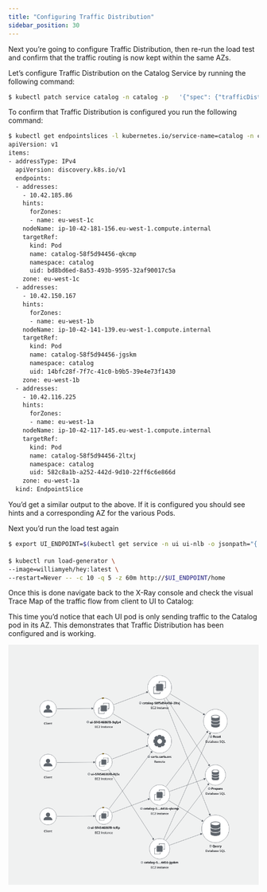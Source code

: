 ```yaml
---
title: "Configuring Traffic Distribution"
sidebar_position: 30
---
```


Next you’re going to configure Traffic Distribution, then re-run the load test and confirm that the traffic routing is now kept within the same AZs. 

Let’s configure Traffic Distribution on the Catalog Service by running the following command: 

```bash
$ kubectl patch service catalog -n catalog -p   '{"spec": {"trafficDistribution": "PreferClose"}}'
```

To confirm that Traffic Distribution is configured you run the following command: 

```bash
$ kubectl get endpointslices -l kubernetes.io/service-name=catalog -n catalog -o yaml
apiVersion: v1
items:
- addressType: IPv4
  apiVersion: discovery.k8s.io/v1
  endpoints:
  - addresses:
    - 10.42.185.86
    hints:
      forZones:
      - name: eu-west-1c
    nodeName: ip-10-42-181-156.eu-west-1.compute.internal
    targetRef:
      kind: Pod
      name: catalog-58f5d94456-qkcmp
      namespace: catalog
      uid: bd8bd6ed-8a53-493b-9595-32af90017c5a
    zone: eu-west-1c
  - addresses:
    - 10.42.150.167
    hints:
      forZones:
      - name: eu-west-1b
    nodeName: ip-10-42-141-139.eu-west-1.compute.internal
    targetRef:
      kind: Pod
      name: catalog-58f5d94456-jgskm
      namespace: catalog
      uid: 14bfc28f-7f7c-41c0-b9b5-39e4e73f1430
    zone: eu-west-1b
  - addresses:
    - 10.42.116.225
    hints:
      forZones:
      - name: eu-west-1a
    nodeName: ip-10-42-117-145.eu-west-1.compute.internal
    targetRef:
      kind: Pod
      name: catalog-58f5d94456-2ltxj
      namespace: catalog
      uid: 582c8a1b-a252-442d-9d10-22ff6c6e866d
    zone: eu-west-1a
  kind: EndpointSlice
```

You’d get a similar output to the above. If it is configured you should see hints and a corresponding AZ for the various Pods.


Next you’d run the load test again


```bash
$ export UI_ENDPOINT=$(kubectl get service -n ui ui-nlb -o jsonpath="{.status.loadBalancer.ingress[*].hostname}{'\n'}")

$ kubectl run load-generator \
--image=williamyeh/hey:latest \
--restart=Never -- -c 10 -q 5 -z 60m http://$UI_ENDPOINT/home
```

Once this is done navigate back to the X-Ray console and check the visual Trace Map of the traffic flow from client to UI to Catalog: 

<ConsoleButton url="https://console.aws.amazon.com/xray/home" service="xray" label="Open X-Ray console"/>


This time you’d notice that each UI pod is only sending traffic to the Catalog pod in its AZ.
This demonstrates that Traffic Distribution has been configured and is working. 


![Architecture Diagram](./assets/trafficdistribution-after.png)

